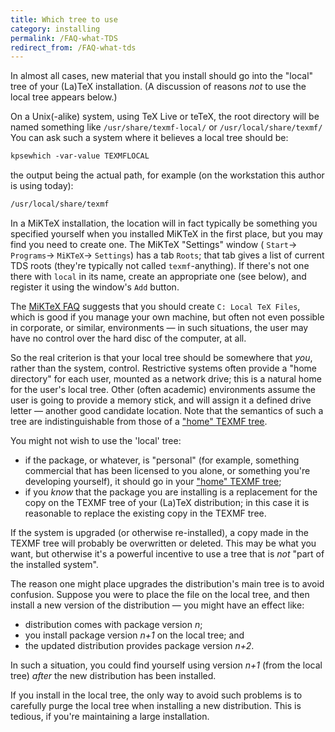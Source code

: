 ```yaml
---
title: Which tree to use
category: installing
permalink: /FAQ-what-TDS
redirect_from: /FAQ-what-tds
---
```


In almost all cases, new material that you install should go into the
"local" tree of your (La)TeX installation.  (A discussion of
reasons _not_ to use the local tree appears below.)

On a Unix(-alike) system, using TeX&nbsp;Live or teTeX, the root
directory will be named something like `/usr/share/texmf-local/`
or `/usr/local/share/texmf/`
You can ask such a system where it believes a local tree should be:
```latex
kpsewhich -var-value TEXMFLOCAL
```
the output being the actual path, for example (on the workstation this
author is using today):
```latex
/usr/local/share/texmf
```

In a MiKTeX installation, the location will in fact typically be
something you specified yourself when you installed MiKTeX in the
first place, but you may find you need to create one.  The MiKTeX
"Settings" window (
  `Start`&rarr;
  `Programs`&rarr;
  `MiKTeX`&rarr;
  `Settings`)
has a tab `Roots`; that tab gives a list of current TDS roots
(they're typically not called `texmf`-anything).  If there's not one
there with `local` in its name, create an appropriate one (see below),
and register it using the window's `Add` button.

The [MiKTeX FAQ](https://docs.miktex.org/faq/maintenance.html)
suggests that you should create `C: Local TeX Files`, which is good
if you manage your own machine, but often not even possible in corporate,
or similar, environments&nbsp;&mdash; in such situations, the user may
have no control over the hard disc of the computer, at all.

So the real criterion is that your local tree should be somewhere that
_you_, rather than the system, control.  Restrictive systems often
provide a "home directory" for each user, mounted as a network
drive; this is a natural home for the user's local tree.  Other (often
academic) environments assume the user is going to provide a memory
stick, and will assign it a defined drive letter&nbsp;&mdash; another good
candidate location.  Note that the semantics of such a tree are
indistinguishable from those of a ["home" TEXMF tree](FAQ-privinst).

You might not wish to use the 'local' tree:


-  if the package, or whatever, is "personal" (for example,
    something commercial that has been licensed to you alone, or
    something you're developing yourself), it should go in your
    ["home" TEXMF tree](FAQ-privinst);
-  if you _know_ that the package you are installing is a
    replacement for the copy on the TEXMF tree of your (La)TeX
    distribution; in this case it is reasonable to replace the existing
    copy in the TEXMF tree.

If the system is upgraded (or otherwise re-installed), a copy made in
the TEXMF tree will probably be overwritten or deleted.  This
may be what you want, but otherwise it's a powerful incentive to use a
tree that is _not_ "part of the installed system".

The reason one might place upgrades the distribution's main tree is to
avoid confusion.  Suppose you were to place the file on the local
tree, and then install a new version of the distribution&nbsp;&mdash; you might
have an effect like:


-  distribution comes with package version _n_;
-  you install package version _n+1_ on the local tree; and
-  the updated distribution provides package version _n+2_.

In such a situation, you could find yourself using version
_n+1_ (from the local tree) _after_ the new
distribution has been installed.

If you install in the local tree, the only way to avoid such problems
is to carefully purge the local tree when installing a new
distribution.  This is tedious, if you're maintaining a large
installation.

